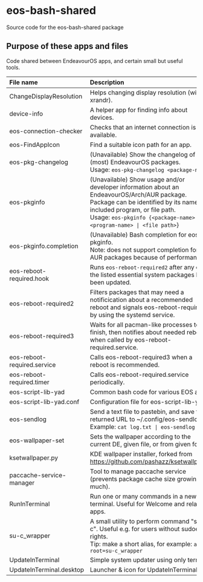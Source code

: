 # eos-bash-shared

Source code for the eos-bash-shared package

## Purpose of these apps and files

Code shared between EndeavourOS apps, and certain small but useful tools.

File name | Description | Extra
:---- | :------- | :----
ChangeDisplayResolution | Helps changing display resolution (with xrandr).
device-info | A helper app for finding info about devices.
eos-connection-checker | Checks that an internet connection is available.
eos-FindAppIcon | Find a suitable icon path for an app.
eos-pkg-changelog | (Unavailable) Show the changelog of (most) EndeavourOS packages.<br>Usage: `eos-pkg-changelog <package-name>`
eos-pkginfo | (Unavailable) Show usage and/or developer information about an EndeavourOS/Arch/AUR package.<br>Package can be identified by its name, included program, or file path.<br>Usage: `eos-pkginfo {<package-name> \| <program-name> \| <file path>`}
eos-pkginfo.completion | (Unavailable) Bash completion for eos-pkginfo.<br>Note: does not support completion for AUR packages because of performance.
eos-reboot-required.hook | Runs `eos-reboot-required2` after any of the listed essential system packages have been updated.
eos-reboot-required2 | Filters packages that may need a notificication about a recommended reboot and signals eos-reboot-required3 by using the systemd service.
eos-reboot-required3 | Waits for all pacman-like processes to finish, then notifies about needed reboot when called by eos-reboot-required.service.
eos-reboot-required.service | Calls eos-reboot-required3 when a reboot is recommended.
eos-reboot-required.timer | Calls eos-reboot-required.service periodically.
eos-script-lib-yad | Common bash code for various EOS apps.
eos-script-lib-yad.conf | Configuration file for eos-script-lib-yad.
eos-sendlog | Send a text file to pastebin, and save the returned URL to ~/.config/eos-sendlog.txt.<br>Example: `cat log.txt \| eos-sendlog`
eos-wallpaper-set | Sets the wallpaper according to the current DE, given file, or from given folder.
ksetwallpaper.py | KDE wallpaper installer, forked from https://github.com/pashazz/ksetwallpaper.
paccache-service-manager | Tool to manage paccache service (prevents package cache size growing too much).
RunInTerminal | Run one or many commands in a new terminal. Useful for Welcome and related apps.
su-c_wrapper | A small utility to perform command "su -c". Useful e.g. for users without sudoers rights.<br> Tip: make a short alias, for example: `alias root=su-c_wrapper`
UpdateInTerminal | Simple system updater using only terminal. | deprecated
UpdateInTerminal.desktop | Launcher & icon for UpdateInTerminal. | deprecated

